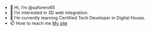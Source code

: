- 👋 Hi, I’m @saforero65
- 👀 I’m interested in 3D web integration. 
- 🌱 I’m currently learning Certified Tech Developer in Digital House.
- 📫 How to reach me [My site](https://santiagoforero.xyz)

<!---
saforero65/saforero65 is a ✨ special ✨ repository because its `README.md` (this file) appears on your GitHub profile.
You can click the Preview link to take a look at your changes.
--->
